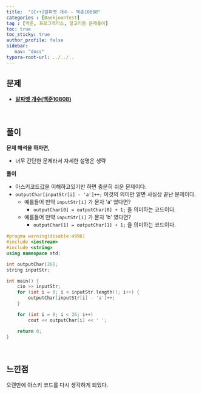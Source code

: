```yaml
---
title:  "[C++]알파벳 개수 - 백준10808"
categories : [BaekjoonTest]
tag : [백준, 프로그래머스, 알고리즘 문제풀이]
toc: true
toc_sticky: true
author_profile: false
sidebar:
   nav: "docs"
typora-root-url: ../../..
---
```




## 문제

* **[알파벳 개수(백준10808)](https://www.acmicpc.net/problem/10808)**

<br>

## 풀이

**문제 해석을 하자면,**

* 너무 간단한 문제라서 자세한 설명은 생략



**풀이**

* 아스키코드값을 이해하고있기만 하면 충분히 쉬운 문제이다.
* `outputChar[inputStr[i] - 'a']++;` 이것의 의미만 알면 사실상 끝난 문제이다.
  * 예를들어 만약 `inputStr[i]` 가 문자 'a' 였다면?
    * `outputChar[0] = outputChar[0] + 1;` 을 의미하는 코드이다.
  * 예를들어 만약 `inputStr[i]` 가 문자 'b' 였다면?
    * `outputChar[1] = outputChar[1] + 1;` 을 의미하는 코드이다.




```c++
#pragma warning(disable:4996)
#include <iostream>
#include <string>
using namespace std;

int outputChar[26];
string inputStr;

int main() {
	cin >> inputStr;
	for (int i = 0; i < inputStr.length(); i++) {
		outputChar[inputStr[i] - 'a']++;
	}

	for (int i = 0; i < 26; i++)
		cout << outputChar[i] << ' ';

	return 0;
}
```

<br>

## 느낀점

오랜만에 아스키 코드를 다시 생각하게 되었다.
